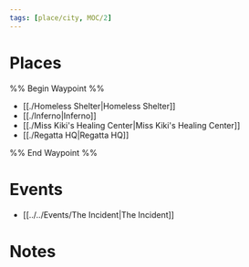 ```yaml
---
tags: [place/city, MOC/2]
---
```


# Places
%% Begin Waypoint %%
- [[./Homeless Shelter|Homeless Shelter]]
- [[./Inferno|Inferno]]
- [[./Miss Kiki's Healing Center|Miss Kiki's Healing Center]]
- [[./Regatta HQ|Regatta HQ]]

%% End Waypoint %%
# Events
- [[../../Events/The Incident|The Incident]]

# Notes